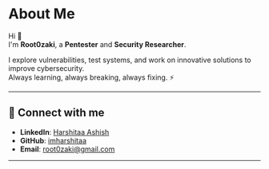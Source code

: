 # About Me  

Hi 👋  
I'm **Root0zaki**, a **Pentester** and **Security Researcher**.  

I explore vulnerabilities, test systems, and work on innovative solutions to improve cybersecurity.  
Always learning, always breaking, always fixing. ⚡  

---

## 🔗 Connect with me  

- **LinkedIn**: [Harshitaa Ashish](https://www.linkedin.com/in/harshitaa-ashish-85767621a/)  
- **GitHub**: [imharshitaa](https://github.com/imharshitaa)  
- **Email**: root0zaki@gmail.com  


---











